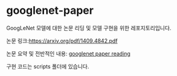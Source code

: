 # googlenet-paper

GoogLeNet 모델에 대한 논문 리딩 및 모델 구현을 위한 레포지토리입니다.

논문 링크:https://arxiv.org/pdf/1409.4842.pdf

논문 요약 및 전반적인 내용: [googlenet paper reading](https://github.com/PAI-yoonsung/googlenet-paper/wiki/googlenet-paper-reading)

구현 코드는 scripts 폴더에 있습니다.